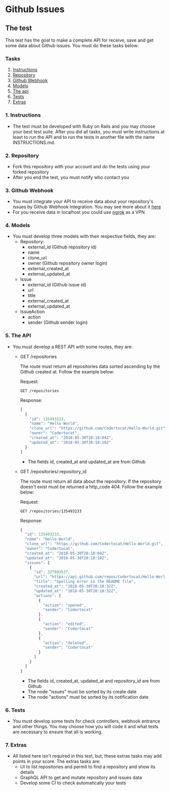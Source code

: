 # Github Issues

## The test

This test has the goal to make a complete API for receive, save and get some data about Github issues. You must do these tasks below:

### Tasks
1. [Instructions](#1-instructions)
2. [Repository](#2-repository)
3. [Github Webhook](#3-github-webhook)
4. [Models](#4-models)
5. [The api](#5-the-API)
6. [Tests](#6-tests)
7. [Extras](#7-extras)

### 1. Instructions
- The test must be developed with Ruby on Rails and you may choose your best test suite. After you did all tasks, you must write instructions at least to run the API and to run the tests in another file with the name INSTRUCTIONS.md.

### 2. Repository

- Fork this repository with your account and do the tests using your forked repository
- After you end the test, you must notify who contact you

### 3. Github Webhook

- You must integrate your API to receive data about your repository's issues by Github Webhook integration. You may see more about it [here](https://developer.github.com/webhooks)
- For you receive data in localhost you could use [ngrok](https://ngrok.com/) as a VPN

### 4. Models
- You must develop three models with their respective fields, they are:
  - Repository:
    - external_id (Github repository id)
    - name
    - clone_url
    - owner (Github repository owner login)
    - external_created_at
    - external_updated_at
  - Issue
    - external_id (Github issue id)
    - url
    - title
    - external_created_at
    - external_updated_at
  - IssueAction
    - action
    - sender (Github sender login)

### 5. The API
- You must develop a REST API with some routes, they are:
  - GET /repositories

    The route must return all repositories data sorted ascending by the Github created at. Follow the example below:

    Request:
    ```
    GET /repositories
    ```
    Response:
    ```javascript
    [
      {
        "id": 135493233,
        "name": "Hello-World",
        "clone_url": "https://github.com/Codertocat/Hello-World.git",
        "owner": "Codertocat",
        "created_at": "2018-05-30T20:18:04Z",
        "updated_at": "2018-05-30T20:18:10Z"
      }
    ]
    ```
    * The fields id, created_at and updated_at are from Github

  - GET /repositories/:repository_id

    The route must return all data about the repository. If the repository doesn't exist must be returned a http_code 404. Follow the example below:

    Request:
    ```
    GET /repositories/135493233
    ```
    Response:
    ```javascript
    {
      "id": 135493233,
      "name": "Hello-World",
      "clone_url": "https://github.com/Codertocat/Hello-World.git",
      "owner": "Codertocat",
      "created_at": "2018-05-30T20:18:04Z",
      "updated_at": "2018-05-30T20:18:10Z",
      "issues": [
        {
          "id": 327883527,
          "url": "https://api.github.com/repos/Codertocat/Hello-World/issues/2",
          "title": "Spelling error in the README file",
          "created_at": "2018-05-30T20:18:32Z",
          "updated_at": "2018-05-30T20:18:32Z",
          "actions": [
            {
              "action": "opened",
              "sender": "Codertocat"
            },
            {
              "action": "edited",
              "sender": "Codertocat"
            },
            {
              "action": "deleted",
              "sender": "Codertocat"
            }
          ]
        }
      ]
    }
    ```
    * The fields id, created_at, updated_at and repository_id are from Github
    * The node "issues" must be sorted by its create date
    * The node "actions" must be sorted by its notification date

### 6. Tests
- You must develop some tests for check controllers, webhook entrance and other things. You may choose how you will code it and what tests are necessary to ensure that all is working.

### 7. Extras
- All listed here isn't required in this test, but, these extras tasks may add points in your score. The extras tasks are:
  - UI to list repositories and permit to find a repository and show its details
  - GraphQL API to get and mutate repository and issues data
  - Develop some CI to check automatically your tests